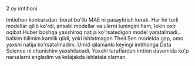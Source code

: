 2 oy imtihoni

Imtiohon konkursdan iborat bo'lib MAE ni pasaytirish kerak. Har hir turli modellar qilib ko'rdi, ansabl modellar va ularni tuningini ham, lekin oxir oqibat Huber boshqa yaxshiroq natija ko'rsatedigon model yaratalmadi.. balkim bilimim kamlik qildi, yoki ishlatmagan Theil Sen modelda gap, omo yaxshi natija ko'rsatalmadim. Umid qilamanki keyingi imtihonga Data Science ni chunishim yaxshilanadi. Yaxshi taraflardan imtion davomida ko'p narsalarni angladim va kelajakda ishlatala olaman.
